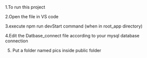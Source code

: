 1.To run this project




2.Open the file in VS code




3.execute npm run devStart command (when in root_app directory)



4.Edit the Datbase_connect file according to your mysql database connection



5. Put a folder named pics inside public folder
